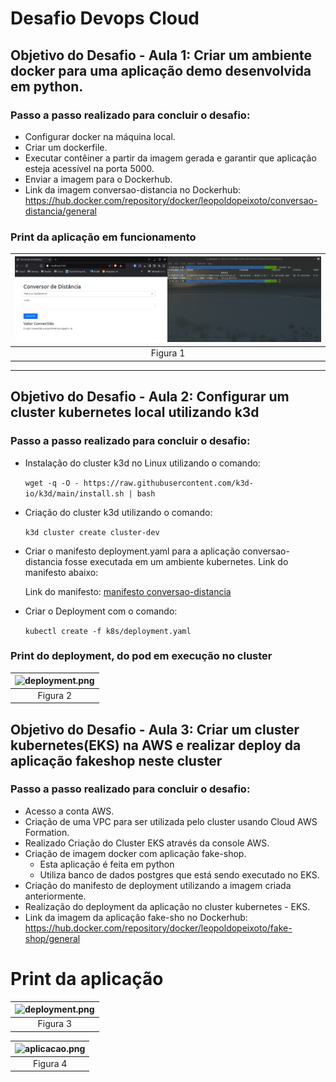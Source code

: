 # Desafio Devops Cloud

## Objetivo do Desafio - Aula 1: Criar um ambiente docker para uma aplicação demo desenvolvida em python.

### Passo a passo realizado para concluir o desafio:

- Configurar docker na máquina local.
- Criar um dockerfile.
- Executar contêiner a partir da imagem gerada e garantir que aplicação esteja acessível na porta 5000.
- Enviar a imagem para o Dockerhub.
- Link da imagem conversao-distancia no Dockerhub: https://hub.docker.com/repository/docker/leopoldopeixoto/conversao-distancia/general

### Print da aplicação em funcionamento

| ![conversao-distancia.png](/conversao-distancia/images/conversao-distancia.png) |
|:-----------------------------:|
| Figura 1 |

-----

## Objetivo do Desafio - Aula 2: Configurar um cluster kubernetes local utilizando k3d

### Passo a passo realizado para concluir o desafio:

- Instalação do cluster k3d no Linux utilizando o comando:

  ``` wget -q -O - https://raw.githubusercontent.com/k3d-io/k3d/main/install.sh | bash ```

- Criação do cluster k3d utilizando o comando:

  ``` k3d cluster create cluster-dev ```

- Criar o manifesto deployment.yaml para a aplicação conversao-distancia fosse executada em um ambiente kubernetes. Link do manifesto abaixo:

  Link do manifesto: [manifesto conversao-distancia](https://github.com/leopoldocardoso/desafio-devops-cloud/tree/main/conversao-distancia/k8s)

- Criar o Deployment com o comando:

  ``` kubectl create -f k8s/deployment.yaml ```

### Print do deployment, do pod em execução no cluster

| ![deployment.png](/conversao-distancia/images/deployment.png) |
|:-----------------------------:|
| Figura 2 |


## Objetivo do Desafio - Aula 3: Criar um cluster kubernetes(EKS) na AWS e realizar deploy da aplicação fakeshop neste cluster

### Passo a passo realizado para concluir o desafio:

- Acesso a conta AWS.
- Criação de uma VPC para ser utilizada pelo cluster usando Cloud AWS Formation.
- Realizado Criação do Cluster EKS através da console AWS.
- Criação de imagem docker com aplicação fake-shop. 
  - Esta aplicação é feita em python
  - Utiliza banco de dados postgres que está sendo executado no EKS.
- Criação do manifesto de deployment utilizando a imagem criada anteriormente.
- Realização do deployment da aplicação no cluster kubernetes - EKS.
- Link da imagem da aplicação fake-sho no Dockerhub: https://hub.docker.com/repository/docker/leopoldopeixoto/fake-shop/general

# Print da aplicação

| ![deployment.png](/fake-shop/images/deployment.png) |
|:-----------------------------:|
| Figura 3 |


| ![aplicacao.png](/fake-shop/images/aplicacao.png) |
|:-----------------------------:|
| Figura 4 |
